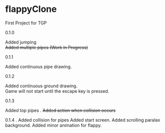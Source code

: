# flappyClone
First Project for TGP

0.1.0

Added jumping  
~~Added multiple pipes (Work in Progress)~~  

0.1.1

Added continuous pipe drawing.

0.1.2

Added continuous ground drawing.  
Game will not start until the escape key is pressed.  

0.1.3

Added top pipes .
~~Added action when collision occurs~~  

0.1.4
.
Added collision for pipes
Added start screen.
Added scrolling paralax background.
Added minor animation for flappy.

